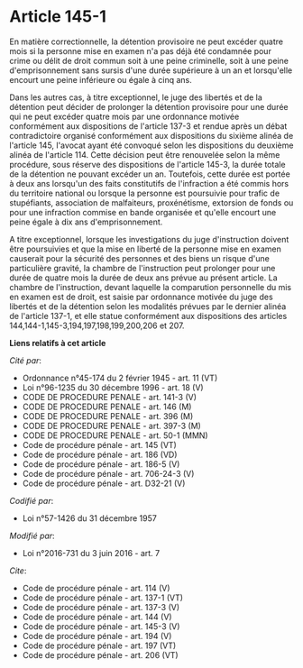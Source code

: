 # Article 145-1

En matière correctionnelle, la détention provisoire ne peut excéder quatre mois si la personne mise en examen n'a pas déjà
été condamnée pour crime ou délit de droit commun soit à une peine criminelle, soit à une peine d'emprisonnement sans sursis
d'une durée supérieure à un an et lorsqu'elle encourt une peine inférieure ou égale à cinq ans. 

Dans les autres cas, à titre exceptionnel, le juge des libertés et de la détention peut décider de prolonger la détention
provisoire pour une durée qui ne peut excéder quatre mois par une ordonnance motivée conformément aux dispositions de
l'article 137-3 et rendue après un débat contradictoire organisé conformément aux dispositions du sixième alinéa de l'article
145, l'avocat ayant été convoqué selon les dispositions du deuxième alinéa de l'article 114. Cette décision peut être
renouvelée selon la même procédure, sous réserve des dispositions de l'article 145-3, la durée totale de la détention ne
pouvant excéder un an. Toutefois, cette durée est portée à deux ans lorsqu'un des faits constitutifs de l'infraction a été
commis hors du territoire national ou lorsque la personne est poursuivie pour trafic de stupéfiants, association de
malfaiteurs, proxénétisme, extorsion de fonds ou pour une infraction commise en bande organisée et qu'elle encourt une peine
égale à dix ans d'emprisonnement. 

A titre exceptionnel, lorsque les investigations du juge d'instruction doivent être poursuivies et que la mise en liberté de
la personne mise en examen causerait pour la sécurité des personnes et des biens un risque d'une particulière gravité, la
chambre de l'instruction peut prolonger pour une durée de quatre mois la durée de deux ans prévue au présent article. La
chambre de l'instruction, devant laquelle la comparution personnelle du mis en examen est de droit, est saisie par ordonnance
motivée du juge des libertés et de la détention selon les modalités prévues par le dernier alinéa de l'article 137-1, et elle
statue conformément aux dispositions des articles 144,144-1,145-3,194,197,198,199,200,206 et 207.

**Liens relatifs à cet article**

_Cité par_:

  - Ordonnance n°45-174 du 2 février 1945 - art. 11 (VT)
  - Loi n°96-1235 du 30 décembre 1996 - art. 18 (V)
  - CODE DE PROCEDURE PENALE - art. 141-3 (V)
  - CODE DE PROCEDURE PENALE - art. 146 (M)
  - CODE DE PROCEDURE PENALE - art. 396 (M)
  - CODE DE PROCEDURE PENALE - art. 397-3 (M)
  - CODE DE PROCEDURE PENALE - art. 50-1 (MMN)
  - Code de procédure pénale - art. 145 (VT)
  - Code de procédure pénale - art. 186 (VD)
  - Code de procédure pénale - art. 186-5 (V)
  - Code de procédure pénale - art. 706-24-3 (V)
  - Code de procédure pénale - art. D32-21 (V)

_Codifié par_:

  - Loi n°57-1426 du 31 décembre 1957

_Modifié par_:

  - Loi n°2016-731 du 3 juin 2016 - art. 7

_Cite_:

  - Code de procédure pénale - art. 114 (V)
  - Code de procédure pénale - art. 137-1 (VT)
  - Code de procédure pénale - art. 137-3 (V)
  - Code de procédure pénale - art. 144 (V)
  - Code de procédure pénale - art. 145-3 (V)
  - Code de procédure pénale - art. 194 (V)
  - Code de procédure pénale - art. 197 (VT)
  - Code de procédure pénale - art. 206 (VT)
